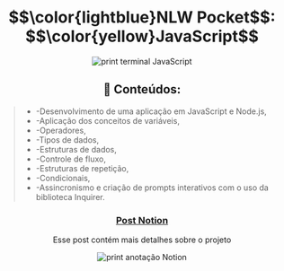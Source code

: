 <h1 align="center"> $$\color{lightblue}NLW Pocket$$: $$\color{yellow}JavaScript$$ </h1>
<p align="center">
<img alt="print terminal JavaScript" src="https://i.imgur.com/FkW2F53.png" /></p>
<h2 align="center" >📖 Conteúdos:</h2>
  <blockquote>
  <ul>
    <li>-Desenvolvimento de uma aplicação em JavaScript e Node.js,</li>
    <li>-Aplicação dos conceitos de variáveis,</li>
    <li>-Operadores,</li>
    <li>-Tipos de dados,</li>
    <li>-Estruturas de dados,</li>
    <li>-Controle de fluxo,</li>
    <li>-Estruturas de repetição,</li>
    <li>-Condicionais,</li>
    <li> -Assincronismo e criação de prompts interativos com o uso da biblioteca Inquirer.</li>
  </ul>
  </blockquote>
<h3 align="center">
<a target="_blank" href="https://bubbly-rule-57b.notion.site/NLW-Pocket-0fdf4b40584d806cb22dec23f61e49d6">Post Notion</a></h3>
<p align="center" width="32px">Esse post contém mais detalhes sobre o projeto</p>
<p align="center">
<img alt="print anotação Notion" src=https://github.com/user-attachments/assets/eb7423d8-2a55-4741-9683-04d286bb701b>
</p>
